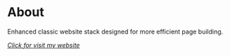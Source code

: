 # About
Enhanced classic website stack designed for more efficient page building.

_[Click for visit my website](https://wilamowski.net)_
